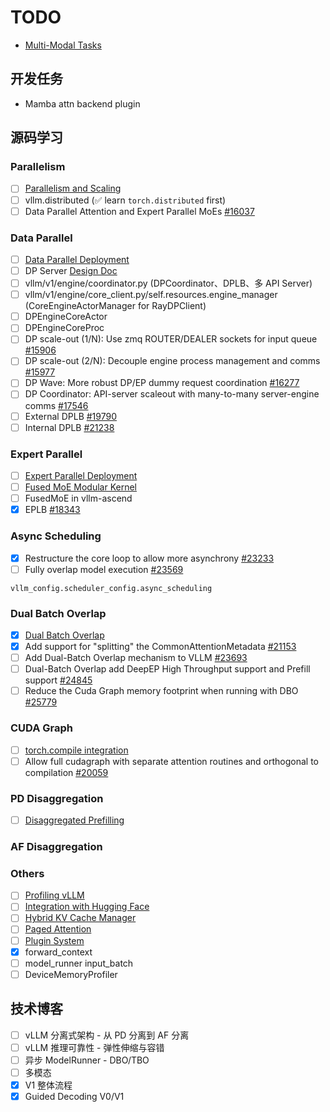 # TODO

- [Multi-Modal Tasks](./Multi-Modal/TODO.md)

## 开发任务

- Mamba attn backend plugin

## 源码学习

### Parallelism

- [ ] [Parallelism and Scaling](https://docs.vllm.ai/en/latest/serving/parallelism_scaling.html)
- [ ] vllm.distributed (✅ learn `torch.distributed` first)
- [ ] Data Parallel Attention and Expert Parallel MoEs [#16037](https://github.com/vllm-project/vllm/issues/16037)

### Data Parallel

- [ ] [Data Parallel Deployment](https://docs.vllm.ai/en/latest/serving/data_parallel_deployment.html)
- [ ] DP Server [Design Doc](https://docs.google.com/document/d/10jhCNxJYvsUhtMtiMAaW2MxU5LU8HVje2pGDnj49gH4/edit?tab=t.0#heading=h.4yilyuecj4k)
- [ ] vllm/v1/engine/coordinator.py (DPCoordinator、DPLB、多 API Server)
- [ ] vllm/v1/engine/core_client.py/self.resources.engine_manager (CoreEngineActorManager for RayDPClient)
- [ ] DPEngineCoreActor
- [ ] DPEngineCoreProc
- [ ] DP scale-out (1/N): Use zmq ROUTER/DEALER sockets for input queue [#15906](https://github.com/vllm-project/vllm/pull/15906)
- [ ] DP scale-out (2/N): Decouple engine process management and comms [#15977](https://github.com/vllm-project/vllm/pull/15977)
- [ ] DP Wave: More robust DP/EP dummy request coordination [#16277](https://github.com/vllm-project/vllm/pull/16277)
- [ ] DP Coordinator: API-server scaleout with many-to-many server-engine comms [#17546](https://github.com/vllm-project/vllm/pull/17546)
- [ ] External DPLB [#19790](https://github.com/vllm-project/vllm/pull/19790)
- [ ] Internal DPLB [#21238](https://github.com/vllm-project/vllm/pull/21238)

### Expert Parallel

- [ ] [Expert Parallel Deployment](https://docs.vllm.ai/en/latest/serving/expert_parallel_deployment.html)
- [ ] [Fused MoE Modular Kernel](https://docs.vllm.ai/en/latest/design/fused_moe_modular_kernel.html)
- [ ] FusedMoE in vllm-ascend
- [x] EPLB [#18343](https://github.com/vllm-project/vllm/pull/18343)

### Async Scheduling

- [x] Restructure the core loop to allow more asynchrony [#23233](https://github.com/vllm-project/vllm/issues/23233)
- [ ] Fully overlap model execution [#23569](https://github.com/vllm-project/vllm/pull/23569)

```
vllm_config.scheduler_config.async_scheduling
```

### Dual Batch Overlap

- [x] [Dual Batch Overlap](https://docs.vllm.ai/en/latest/design/dbo.html?h=dual+batch+overlap)
- [x] Add support for "splitting" the CommonAttentionMetadata [#21153](https://github.com/vllm-project/vllm/pull/21153)
- [ ] Add Dual-Batch Overlap mechanism to VLLM [#23693](https://github.com/vllm-project/vllm/pull/23693)
- [ ] Dual-Batch Overlap add DeepEP High Throughput support and Prefill support [#24845](https://github.com/vllm-project/vllm/pull/24845)
- [ ] Reduce the Cuda Graph memory footprint when running with DBO [#25779](https://github.com/vllm-project/vllm/pull/25779)

### CUDA Graph

- [ ] [torch.compile integration](https://docs.vllm.ai/en/latest/design/torch_compile.html)
- [ ] Allow full cudagraph with separate attention routines and orthogonal to compilation [#20059](https://github.com/vllm-project/vllm/pull/20059)

### PD Disaggregation

- [ ] [Disaggregated Prefilling](https://docs.vllm.ai/en/latest/features/disagg_prefill.html)

### AF Disaggregation

### Others

- [ ] [Profiling vLLM](https://docs.vllm.ai/en/latest/contributing/profiling.html)
- [ ] [Integration with Hugging Face](https://docs.vllm.ai/en/latest/design/huggingface_integration.html)
- [ ] [Hybrid KV Cache Manager](https://docs.vllm.ai/en/latest/design/hybrid_kv_cache_manager.html)
- [ ] [Paged Attention](https://docs.vllm.ai/en/latest/design/paged_attention.html)
- [ ] [Plugin System](https://docs.vllm.ai/en/latest/design/plugin_system.html)
- [x] forward_context
- [ ] model_runner input_batch
- [ ] DeviceMemoryProfiler

## 技术博客

- [ ] vLLM 分离式架构 - 从 PD 分离到 AF 分离
- [ ] vLLM 推理可靠性 - 弹性伸缩与容错
- [ ] 异步 ModelRunner - DBO/TBO
- [ ] 多模态
- [x] V1 整体流程
- [x] Guided Decoding V0/V1
